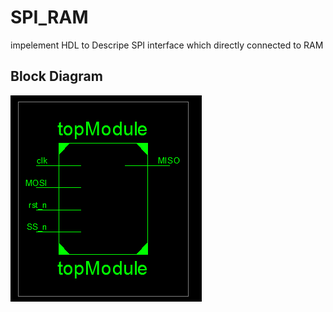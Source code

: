 # SPI_RAM
impelement HDL to Descripe SPI interface which directly connected to RAM 

## Block Diagram
![TOP_MDULE](SPI_RAM/images/topmodule.png "TOP_MODULE")
